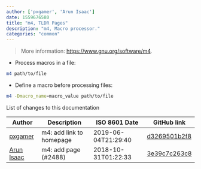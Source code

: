 ```yaml
---
author: ['pxgamer', 'Arun Isaac']
date: 1559676580
title: "m4, TLDR Pages"
description: "m4, Macro processor."
categories: "common"
---
```

> More information: <https://www.gnu.org/software/m4>.

- Process macros in a file:

```bash
m4 path/to/file
```

- Define a macro before processing files:

```bash
m4 -Dmacro_name=macro_value path/to/file
```
List of changes to this documentation


Author | Description | ISO 8601 Date | GitHub link
------|-----|-----|-----
[pxgamer](mailto:owzie123@gmail.com) | m4: add link to homepage | 2019-06-04T21:29:40 | [d3269501b2f8](https://github.com/tldr-pages/tldr/commit/d3269501b2f8d5695a05480fbb4d7f5f01876f29)
[Arun Isaac](mailto:arunisaac@users.noreply.github.com) | m4: add page (#2488) | 2018-10-31T01:22:33 | [3e39c7c263c8](https://github.com/tldr-pages/tldr/commit/3e39c7c263c849e22bdf0df0823ad23be693c8f3)

